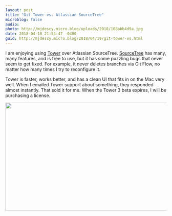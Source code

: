 ```yaml
---
layout: post
title: "Git Tower vs. Atlassian SourceTree"
microblog: false
audio: 
photo: http://mjdescy.micro.blog/uploads/2018/108abb4d9a.jpg
date: 2018-04-18 21:54:47 -0400
guid: http://mjdescy.micro.blog/2018/04/19/git-tower-vs.html
---
```

I am enjoying using [Tower](https://www.git-tower.com/mac/) over Atlassian SourceTree. [SourceTree](https://www.sourcetreeapp.com) has many, many features, and is free to use, but it has some puzzling bugs that never seem to get fixed. For example, it never deletes branches via Git Flow, no matter how many times I try to reconfigure it.

Tower is faster, works better, and has a clean UI that fits in on the Mac very well. When I emailed Tower support about something, they responded almost instantly. That sold it for me. When the Tower 3 beta expires, I will be purchasing a license.

<img src="http://mjdescy.micro.blog/uploads/2018/108abb4d9a.jpg" width="600" height="339" />
